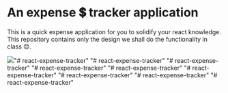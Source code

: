 # An expense 💲 tracker application

This is a quick expense application for you to solidify your react knowledge. This repository contains only the design we shall do the functionality in class 😊.

![](/expense.PNG)"# react-expense-tracker" 
"# react-expense-tracker" 
"# react-expense-tracker" 
"# react-expense-tracker" 
"# react-expense-tracker" 
"# react-expense-tracker" 
"# react-expense-tracker" 
"# react-expense-tracker" 
"# react-expense-tracker" 

